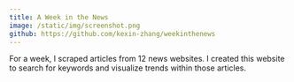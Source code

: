 ```yaml
---
title: A Week in the News
image: /static/img/screenshot.png
github: https://github.com/kexin-zhang/weekinthenews
---
```


For a week, I scraped articles from 12 news websites. I created this website to search for keywords and visualize trends within those articles.